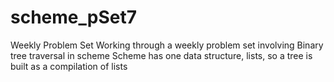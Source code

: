 # scheme_pSet7
Weekly Problem Set
Working through a weekly problem set involving Binary tree traversal in scheme
Scheme has one data structure, lists, so a tree is built as a compilation of lists
